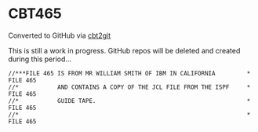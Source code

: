 # CBT465
Converted to GitHub via [cbt2git](https://github.com/wizardofzos/cbt2git)

This is still a work in progress. GitHub repos will be deleted and created during this period...

```
//***FILE 465 IS FROM MR WILLIAM SMITH OF IBM IN CALIFORNIA         *   FILE 465
//*           AND CONTAINS A COPY OF THE JCL FILE FROM THE ISPF     *   FILE 465
//*           GUIDE TAPE.                                           *   FILE 465
//*                                                                 *   FILE 465
```
